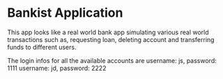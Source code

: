 # Bankist Application

This app looks like a real world bank app simulating various real world transactions such as, requesting loan, deleting account and transferring funds to different users.

The login infos for all the available accounts are
username: js, password: 1111
username: jd, password: 2222
